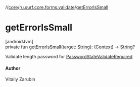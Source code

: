 //[core](../../index.md)/[ru.surf.core.forms.validate](index.md)/[getErrorIsSmall](get-error-is-small.md)

# getErrorIsSmall

[androidJvm]\
private fun [getErrorIsSmall](get-error-is-small.md)(target: [String](https://kotlinlang.org/api/latest/jvm/stdlib/kotlin/-string/index.html)): ([Context](https://developer.android.com/reference/kotlin/android/content/Context.html)) -&gt; [String](https://kotlinlang.org/api/latest/jvm/stdlib/kotlin/-string/index.html)?

Validate length password for [PasswordStateValidateRequired](-password-state-validate-required/index.md)

#### Author

Vitaliy Zarubin
